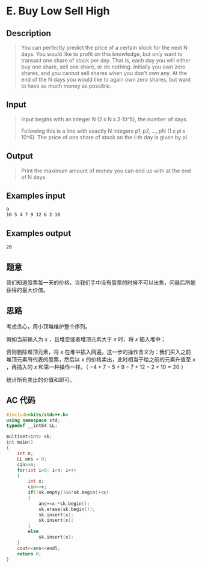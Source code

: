 # E. Buy Low Sell High

## **Description**

> You can perfectly predict the price of a certain stock for the next N days. You would like to profit on this knowledge, but only want to transact one share of stock per day. That is, each day you will either buy one share, sell one share, or do nothing. Initially you own zero shares, and you cannot sell shares when you don't own any. At the end of the N days you would like to again own zero shares, but want to have as much money as possible.



## **Input**

> Input begins with an integer N (2 ≤ N ≤ 3·10^5), the number of days.
>
> Following this is a line with exactly N integers p1, p2, ..., pN (1 ≤ pi ≤ 10^6). The price of one share of stock on the i-th day is given by pi.



## **Output**

> Print the maximum amount of money you can end up with at the end of N days.



## **Examples input**

    9
    10 5 4 7 9 12 6 2 10



## **Examples output**

    20



## **题意**

我们知道股票每一天的价格，当我们手中没有股票的时候不可以出售，问最后所能获得的最大价值。



## **思路**

考虑贪心，用小顶堆维护整个序列。

假如当前输入为 $x$ ，且堆空或者堆顶元素大于 $x$ 时，将 $x$ 插入堆中；

否则删除堆顶元素，将 $x$ 在堆中插入两遍，这一步的操作含义为：我们买入之前堆顶元素所代表的股票，然后以 $x$ 的价格卖出，此时相当于给之前的元素升值至 $x$ ，再插入的 $x$ 和第一种操作一样。（ $-4+7-5+9-7+12-2+10=20$ ）

统计所有卖出的价值和即可。



## **AC 代码**

```cpp
#include<bits/stdc++.h>
using namespace std;
typedef __int64 LL;

multiset<int> sk;
int main()
{
    int n;
    LL ans = 0;
    cin>>n;
    for(int i=0; i<n; i++)
    {
        int x;
        cin>>x;
        if(!sk.empty()&&*sk.begin()<x)
        {
            ans+=x-*sk.begin();
            sk.erase(sk.begin());
            sk.insert(x);
            sk.insert(x);
        }
        else
            sk.insert(x);
    }
    cout<<ans<<endl;
    return 0;
}
```

